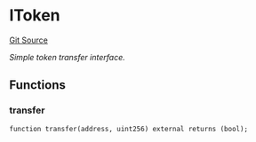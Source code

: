 # IToken
[Git Source](https://github.com/NaniDAO/IE/blob/fe9aa8f819c0b0c1f1baab80820f73546caaabc2/src/IE.sol)

*Simple token transfer interface.*


## Functions
### transfer


```solidity
function transfer(address, uint256) external returns (bool);
```


